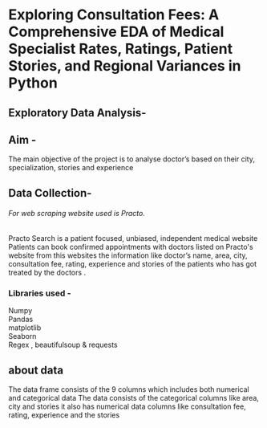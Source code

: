 # Exploring Consultation Fees: A Comprehensive EDA of Medical Specialist Rates, Ratings, Patient Stories, and Regional Variances in Python

## Exploratory Data Analysis-
## Aim -
The main objective of the project is to analyse   doctor’s based on their city, specialization, stories and experience  

## Data Collection-
###### For web scraping website used is Practo.  

Practo Search is a patient focused, unbiased, independent medical website  Patients can book confirmed appointments with doctors listed on Practo's website from this websites the information like doctor’s name, area, city, consultation fee, rating, experience and stories of the patients who has got treated by the doctors .

### Libraries used -
Numpy  
Pandas  
matplotlib  
Seaborn  
Regex , beautifulsoup & requests  



## about data
The data frame consists of the 9 columns which includes both numerical and categorical data
The data consists of the categorical columns  like area, city and stories
 it also has  numerical data columns like consultation fee, rating, experience and the stories

